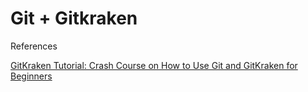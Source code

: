 # Git + Gitkraken

References

[GitKraken Tutorial: Crash Course on How to Use Git and GitKraken for Beginners](https://www.youtube.com/watch?v=zd2Y5zumBWo)